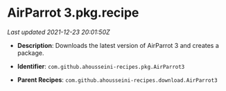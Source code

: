 # AirParrot 3.pkg.recipe

_Last updated 2021-12-23 20:01:50Z_

- **Description**: Downloads the latest version of AirParrot 3 and creates a package.

- **Identifier**: `com.github.ahousseini-recipes.pkg.AirParrot3`

- **Parent Recipes**: `com.github.ahousseini-recipes.download.AirParrot3`
